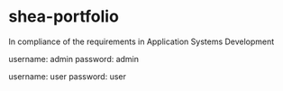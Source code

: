 # shea-portfolio
In compliance of the requirements in Application Systems Development

username: admin
password: admin

username: user
password: user
